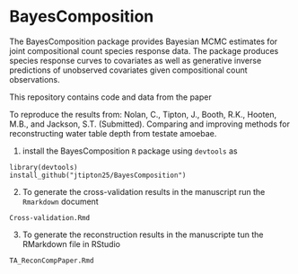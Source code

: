 # BayesComposition


The BayesComposition package provides Bayesian MCMC estimates for joint compositional count species response data. The package produces species response curves to covariates as well as generative inverse predictions of unobserved covariates given compositional count observations.


This repository contains code and data from the paper

To reproduce the results from:
    Nolan, C., Tipton, J., Booth, R.K., Hooten, M.B., and Jackson, S.T. (Submitted). Comparing and improving methods for reconstructing water table depth from testate amoebae.
    
1) install the BayesComposition `R` package using `devtools` as

```
library(devtools)
install_github("jtipton25/BayesComposition")
```

2) To generate the cross-validation results in the manuscript run the `Rmarkdown` document

```
Cross-validation.Rmd
```

3) To generate the reconstruction results in the manuscripte tun the RMarkdown file in RStudio
```
TA_ReconCompPaper.Rmd
```
